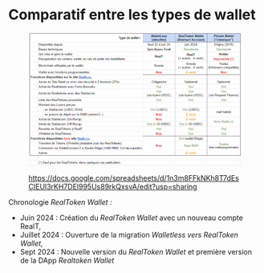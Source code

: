 # Comparatif entre les types de wallet

<figure><img src="../../.gitbook/assets/image (4) (1) (1) (1).png" alt=""><figcaption><p><a href="https://docs.google.com/spreadsheets/d/1n3m8FFkNKh8T7dEsCIEUl3rKH7DEl995Us89rkQxsvA/edit?usp=sharing">https://docs.google.com/spreadsheets/d/1n3m8FFkNKh8T7dEsCIEUl3rKH7DEl995Us89rkQxsvA/edit?usp=sharing</a></p></figcaption></figure>

Chronologie _RealToken Wallet :_&#x20;

* Juin 2024 : Création du _RealToken Wallet_ avec un nouveau compte RealT,
* Juillet 2024 : Ouverture de la migration _Walletless vers RealToken Wallet,_
* Sept 2024 : Nouvelle version du _RealToken Wallet_ et première version de la DApp _Realtoken Wallet_
